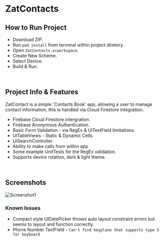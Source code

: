 # ZatContacts

## How to Run Project
* Download ZIP.
* Run `pod install` from terminal within project diretory. 
* Open `ZatContacts.xcworkspace`.
* Create New Scheme.
* Select Device.
* Build & Run.

</br>

## Project Info & Features
ZatContact is a simple 'Contacts Book' app, allowing a user to manage contact information, this is handled via Cloud Firestore integration. 

* Firebase Cloud Firestore intergration.
* Firebase Anonymous Authentication.
* Basic Form Validation - via RegEx & UITextField limitations.
* UITableViews - Static & Dynamic Cells.
* UISearchController
* Ability to make calls from within app
* Some example UnitTests for the RegEx validation. 
* Supports device rotation, dark & light theme.

</br>

## Screenshots
![Screenshot1][100]


### Known Issues
* Compact style UIDatePicker throws auto layout constraint errors but seems to layout and function correctly. 
* Phone Number TextField - `Can't find keyplane that supports type 5 for keyboard`

<!-- Image References -->
[100]: https://i.imgur.com/Alg7YTF.png "Screenshot 1"






